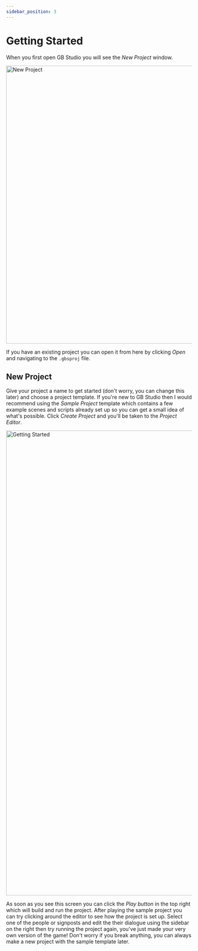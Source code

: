```yaml
---
sidebar_position: 3
---
```


# Getting Started

When you first open GB Studio you will see the _New Project_ window.

<img title="New Project" src="/img/screenshots/new-project-v3.png" width="752" />

If you have an existing project you can open it from here by clicking _Open_ and navigating to the `.gbsproj` file.

## New Project

Give your project a name to get started (don't worry, you can change this later) and choose a project template. If you're new to GB Studio then I would recommend using the _Sample Project_ template which contains a few example scenes and scripts already set up so you can get a small idea of what's possible. Click _Create Project_ and you'll be taken to the _Project Editor_.

<img title="Getting Started" src="/img/screenshots/getting-started-v3.png" width="1258" />

As soon as you see this screen you can click the _Play button_ in the top right which will build and run the project. After playing the sample project you can try clicking around the editor to see how the project is set up. Select one of the people or signposts and edit the their dialogue using the sidebar on the right then try running the project again, you've just made your very own version of the game! Don't worry if you break anything, you can always make a new project with the sample template later.
